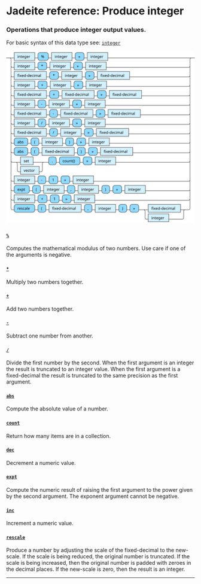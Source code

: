 <!---
  This markdown file was generated. Do not edit.
  -->

# Jadeite reference: Produce integer

### <a name="integer-out"></a>Operations that produce integer output values.

For basic syntax of this data type see: [`integer`](jadeite-basic-syntax-reference.md#integer)

!["integer-out"](./halite-bnf-diagrams/integer-out-j.svg)

#### [`%`](jadeite-full-reference.md#%)

Computes the mathematical modulus of two numbers. Use care if one of the arguments is negative.

#### [`*`](jadeite-full-reference.md#_S)

Multiply two numbers together.

#### [`+`](jadeite-full-reference.md#_A)

Add two numbers together.

#### [`-`](jadeite-full-reference.md#-)

Subtract one number from another.

#### [`/`](jadeite-full-reference.md#/)

Divide the first number by the second. When the first argument is an integer the result is truncated to an integer value. When the first argument is a fixed-decimal the result is truncated to the same precision as the first argument.

#### [`abs`](jadeite-full-reference.md#abs)

Compute the absolute value of a number.

#### [`count`](jadeite-full-reference.md#count)

Return how many items are in a collection.

#### [`dec`](jadeite-full-reference.md#dec)

Decrement a numeric value.

#### [`expt`](jadeite-full-reference.md#expt)

Compute the numeric result of raising the first argument to the power given by the second argument. The exponent argument cannot be negative.

#### [`inc`](jadeite-full-reference.md#inc)

Increment a numeric value.

#### [`rescale`](jadeite-full-reference.md#rescale)

Produce a number by adjusting the scale of the fixed-decimal to the new-scale. If the scale is being reduced, the original number is truncated. If the scale is being increased, then the original number is padded with zeroes in the decimal places. If the new-scale is zero, then the result is an integer.

---

